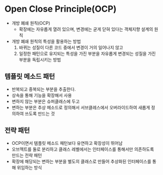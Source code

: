 # Open Close Principle(OCP)

* 개방 폐쇄 원칙(OCP)
    * 확장에는 자유롭게 열려 있으며, 변경에는 굳게 닫혀 있다는 객체지향 설계의 원칙
* 개방 폐쇄 원칙의 특성을 활용하는 방법
    1. 바뀌는 성질이 다른 코드 중에서 변경이 거의 일어나지 않고
    2. 일정한 패턴으로 유지되는 특성을 가진 부분을 자유롭게 변경되는 성질을 가진 부분을 독립시키는 방법

## 템플릿 메소드 패턴

* 반복되고 중복되는 부분을 추출한다.
* 상속을 통해 기능을 확장해서 사용
* 변하지 않는 부분은 슈퍼클래스에 두고
* 변하는 부분은 추상 메소드로 정의해서 서브클레스에서 오버라이드하여 새롭게 정의하여 쓰도록 만드는 것

## 전략 패턴

* OCP이면서 템플릿 메소드 패턴보다 유연하고 확장성이 뛰어남
* 오브젝트를 둘로 분리하고 클래스 레벨에서는 인터페이스를 통해서만 의존하도록 만드는 전략 패턴
* 확장에 해당되는 변하는 부분을 별도의 클래스로 만들어 추상화된 인터페이스를 통해 위임하는 방식
